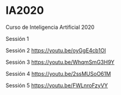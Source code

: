 # IA2020
Curso de Inteligencia Artificial 2020


Sessión 1

Sessión 2
https://youtu.be/oyGgE4cb1OI

Sessión 3
https://youtu.be/WhqmSmG3H9Y

Sessión 4
https://youtu.be/2ssMUSoO61M

Sessión 5
https://youtu.be/FWLnroFzyVY
